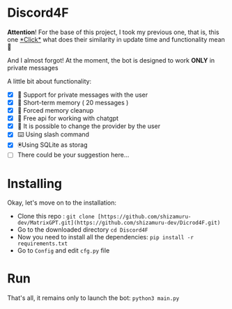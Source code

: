 
# Discord4F

**Attention**! For the base of this project, I took my previous one, that is, this one [\*Click\*](https://github.com/shizamuru-dev/MatrixGPT) what does their similarity in update time and functionality mean 💫

And I almost forgot! At the moment, the bot is designed to work **ONLY** in private messages

A little bit about functionality:
 - [x] 🤖 Support for private messages with the user
 - [x] 📝 Short-term memory ( 20 messages )
 - [x] 🧹 Forced memory cleanup
 - [x] 💸 Free api for working with chatgpt
 - [x] 🔁 It is possible to change the provider by the user
 - [x] ⌨️ Using slash command
 - [x] 🖲️Using SQLite as storag
 - [ ] There could be your suggestion here...

# Installing

Okay, let's move on to the installation:

 - Clone this repo : ```git clone [https://github.com/shizamuru-dev/MatrixGPT.git](https://github.com/shizamuru-dev/Dicrod4F.git)```
 - Go to the downloaded directory ```cd Discord4F```
 - Now you need to install all the dependencies: ```pip install -r requirements.txt```
 - Go to ```Config``` and edit ```cfg.py``` file 
  

# Run

That's all, it remains only to launch the bot: ```python3 main.py```

